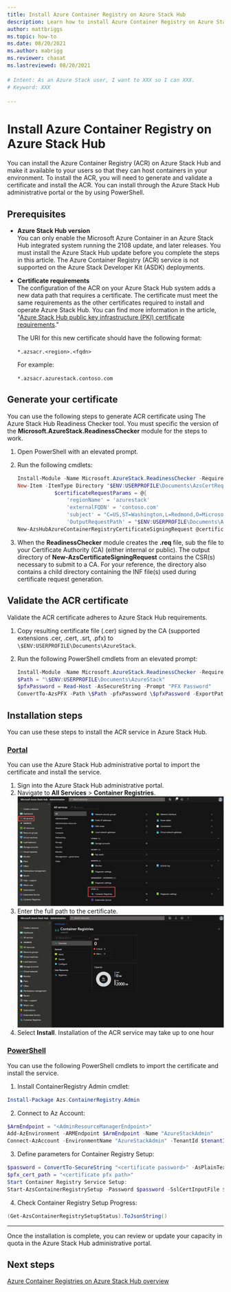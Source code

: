 ```yaml
---
title: Install Azure Container Registry on Azure Stack Hub 
description: Learn how to install Azure Container Registry on Azure Stack Hub.
author: mattbriggs
ms.topic: how-to
ms.date: 08/20/2021
ms.author: mabrigg
ms.reviewer: chasat
ms.lastreviewed: 08/20/2021

# Intent: As an Azure Stack user, I want to XXX so I can XXX.
# Keyword: XXX

---
```


# Install Azure Container Registry on Azure Stack Hub

You can install the Azure Container Registry (ACR) on Azure Stack Hub and make it available to your users so that they can host containers in your environment. To install the ACR, you will need to generate and validate a certificate and install the ACR. You can install through the Azure Stack Hub administrative portal or the by using PowerShell.

## Prerequisites

* **Azure Stack Hub version**  
    You can only enable the Microsoft Azure Container in an Azure Stack Hub integrated system running the 2108 update, and later releases. You must install the Azure Stack Hub update before you complete the steps in this article. The Azure Container Registry (ACR) service is not supported on the Azure Stack Developer Kit (ASDK) deployments.
* **Certificate requirements**  
    The configuration of the ACR on your Azure Stack Hub system adds a new data path that requires a certificate. The certificate must meet the same requirements as the other certificates required to install and operate Azure Stack Hub. You can find more information in the article, "[Azure Stack Hub public key infrastructure (PKI) certificate requirements](/azure-stack-pki-certs.md)."

    The URI for this new certificate should have the following format:

    `*.azsacr.<region>.<fqdn>`

    For example:

    `*.azsacr.azurestack.contoso.com`
## Generate your certificate

You can use the following steps to generate ACR certificate using The Azure Stack Hub Readiness Checker tool. You must specific the version of the **Microsoft.AzureStack.ReadinessChecker** module for the steps to work.

1. Open PowerShell with an elevated prompt.

2. Run the following cmdlets:

    ```powershell  
    Install-Module -Name Microsoft.AzureStack.ReadinessChecker -RequiredVersion 1.2100.1448.484
    New-Item -ItemType Directory "$ENV:USERPROFILE\Documents\AzsCertRequests"
                $certificateRequestParams = @{
                    'regionName' = 'azurestack'
                    'externalFQDN' = 'contoso.com'
                    'subject' = "C=US,ST=Washington,L=Redmond,O=Microsoft,OU=Azure Stack"
                    'OutputRequestPath' = "$ENV:USERPROFILE\Documents\AzsCertRequests" }
    New-AzsHubAzureContainerRegistryCertificateSigningRequest @certificateRequestParams
    ```

3. When the **ReadinessChecker** module creates the **.req** file, sub the file to your Certificate Authority (CA) 
(either internal or public). The output directory of **New-AzsCertificateSigningRequest** 
contains the CSR(s) necessary to submit to a CA. For your reference, the directory also 
contains a child directory containing the INF file(s) used during certificate request generation.

## Validate the ACR certificate

Validate the ACR certificate adheres to Azure Stack Hub requirements.

1. Copy resulting certificate file (.cer) signed by the CA (supported extensions .cer, .cert, .srt, .pfx) to `\$ENV:USERPROFILE\Documents\AzureStack`.

2. Run the following PowerShell cmdlets from an elevated prompt:

    ```powershell
    Install-Module -Name Microsoft.AzureStack.ReadinessChecker -RequiredVersion 1.2100.1448.484
    $Path = "\$ENV:USERPROFILE\Documents\AzureStack"
    $pfxPassword = Read-Host -AsSecureString -Prompt "PFX Password"
    ConvertTo-AzsPFX -Path \$Path -pfxPassword \$pfxPassword -ExportPath \$Path
    ```
## Installation steps

You can use these steps to install the ACR service in Azure Stack Hub.

### [Portal](#tab/portal)

You can use the Azure Stack Hub administrative portal to import the certificate and install the service.

1.  Sign into the Azure Stack Hub administrative portal.
2. Navigate to **All Services** > **Container Registries**.
    ![Get the Azure Stack Hub container registry.](media/container-registries-install/azure-stack-hub-get-container-registries.png)
3. Enter the full path to the certificate.
    ![Azure Stack Hub container registry is installed.](media/container-registries-install/azure-stack-hub-container-registries.png)
4. Select **Install**. Installation of the ACR service may take up to one hour

### [PowerShell](#tab/ps)

You can use the following PowerShell cmdlets to import the certificate and install the service.
1. Install ContainerRegistry Admin cmdlet:

```powershell  
Install-Package Azs.ContainerRegistry.Admin
```
2. Connect to Az Account:

```powershell  
$ArmEndpoint = "<AdminResourceManagerEndpoint>"
Add-AzEnvironment -ARMEndpoint $ArmEndpoint -Name "AzureStackAdmin"
Connect-AzAccount -EnvironmentName "AzureStackAdmin" -TenantId $tenantID -Credential $credential
```
3. Define parameters for Container Registry Setup:

```powershell  
$password = ConvertTo-SecureString "<certificate password>" -AsPlainText -Force
$pfx_cert_path = "<certificate pfx path>"
Start Container Registry Service Setup:
Start-AzsContainerRegistrySetup -Password $password -SslCertInputFile $pfx_cert_path | ConvertTo-Json
```
4. Check Container Registry Setup Progress:

```powershell  
(Get-AzsContainerRegistrySetupStatus).ToJsonString()
``` 
---

Once the installation is complete, you can review or update your capacity in quota in the Azure Stack Hub administrative portal.

## Next steps

[Azure Container Registries on Azure Stack Hub overview](container-registries-overview.md)
